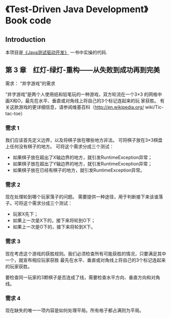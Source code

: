 # 《Test-Driven Java Development》Book code
## Introduction
本项目是[《Java测试驱动开发》](https://www.ituring.com.cn/book/1942) 一书中实操的代码.

## 第 3 章　红灯-绿灯-重构——从失败到成功再到完美 

需求：
“井字游戏”的需求

“井字游戏”是两个人使用纸和铅笔玩的一种游戏，双方轮流在一个3×3
的网格中画X和O，最先在水平、垂直或对角线上将自己的3个标记连起来的玩
家获胜。
有关这款游戏的更详细信息，请参阅维基百科（http://en.wikipedia.org/ 
wiki/Tic-tac-toe）

### 需求 1
我们应该首先定义边界，以及将棋子放在哪些地方非法。
可将棋子放在3×3棋盘上任何没有棋子的地方。
可将这个需求分成三个测试：
- 如果棋子放在超出了X轴边界的地方，就引发RuntimeException异常；
- 如果棋子放在超出了Y轴边界的地方，就引发RuntimeException异常；
- 如果棋子放在已经有棋子的地方，就引发RuntimeException异常。

### 需求 2
现在处理轮到哪个玩家落子的问题。
需要提供一种途径，用于判断接下来该谁落子。可将这个需求分成三个测试：
- 玩家X先下；
- 如果上一次是X下的，接下来将轮到O下；
- 如果上一次是O下的，接下来将轮到X下。

### 需求 3
现在考虑这个游戏的获胜规则。我们必须检查所有可能获胜的情况，只要满足其中一个，就宣布相应玩家获胜
最先在水平、垂直或对角线上将自己的3个标记连起来的玩家获胜。

要检查同一玩家的3颗棋子是否连成了线，需要检查水平方向、垂直方向和对角线。

### 需求 4
现在缺失的唯一一项内容是如何处理平局。所有格子都占满则为平局。